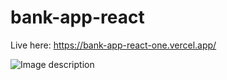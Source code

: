 # bank-app-react
Live here:
https://bank-app-react-one.vercel.app/

![Image description](https://raw.githubusercontent.com/julmezha/bank-app-react/main/544ca214-b9f7-4b90-807a-3e0db02b347e.png)
